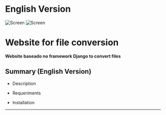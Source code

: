 # English Version
![Screen](https://img.shields.io/badge/license-MIT-blue.svg)
![Screen](https://img.shields.io/badge/platform-Linux-lightgrey.svg)
# Website for file conversion

**Website baseado no framework Django to convert files**

## Summary (English Version)

* Description

* Requeriments

* Installation

<hr>